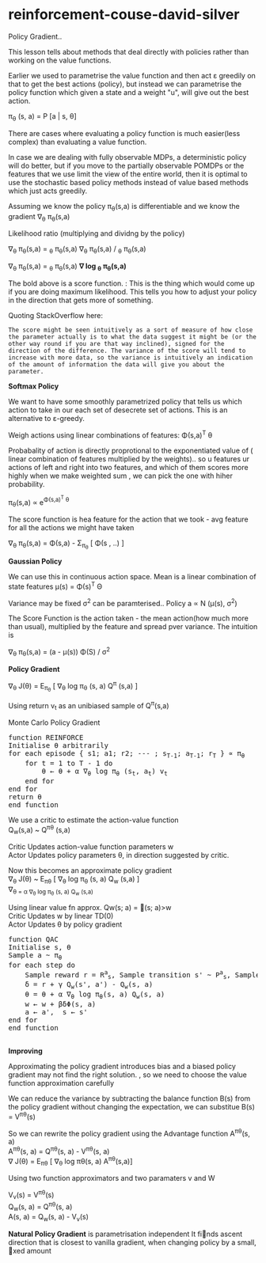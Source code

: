 # reinforcement-couse-david-silver

Policy Gradient..

This lesson tells about methods that deal directly with policies rather than working on the value functions. 

Earlier we used to parametrise the value function and then act &epsilon; greedily on that to get the best actions (policy), but instead we can parametrise the policy function which given a state and a weight "u", will give out the best action.

&pi;<sub>&theta;</sub> (s, a) = P [a | s, &theta;]

There are cases where evaluating a policy function is much easier(less complex) than evaluating a value function.

In case we are dealing with fully observable MDPs, a deterministic policy will do better, but if you move to the partially observable POMDPs or the features that we use limit the view of the entire world, then it is optimal to use the stochastic based policy methods instead of value based methods which just acts greedily. 

Assuming we know the policy &pi;<sub>&theta;</sub>(s,a) is differentiable and we know the gradient &nabla;<sub>&theta;</sub> &pi;<sub>&theta;</sub>(s,a)

Likelihood ratio (multiplying and dividng by the policy)


&nabla;<sub>&theta;</sub> &pi;<sub>&theta;</sub>(s,a) = <sub>&theta;</sub> &pi;<sub>&theta;</sub>(s,a)   &nabla;<sub>&theta;</sub> &pi;<sub>&theta;</sub>(s,a) / <sub>&theta;</sub> &pi;<sub>&theta;</sub>(s,a) 

&nabla;<sub>&theta;</sub> &pi;<sub>&theta;</sub>(s,a) = <sub>&theta;</sub> &pi;<sub>&theta;</sub>(s,a) <b>  &nabla; log <sub>&theta;</sub> &pi;<sub>&theta;</sub>(s,a) </b>

The bold above is a score function. : This is the thing which would come up if you are doing maximum likelihood. This tells you how to adjust your policy in the direction that gets more of something. 

Quoting StackOverflow here:
```
The score might be seen intuitively as a sort of measure of how close the parameter actually is to what the data suggest it might be (or the other way round if you are that way inclined), signed for the direction of the difference. The variance of the score will tend to increase with more data, so the variance is intuitively an indication of the amount of information the data will give you about the parameter.
```


<b>Softmax Policy</b>

We want to have some smoothly parametrized policy that tells us which action to take in our each set of desecrete set of actions. This is an alternative to &epsilon;-greedy. 

Weigh actions using linear combinations of features: &Phi;(s,a)<sup>T</sup> &theta;</sup>

Probabality of action is directly proprotional to the exponentiated value of ( linear combination of features multiplied by the weights).. so u features ur actions of left and right into two features, and which of them scores more highly when we make weighted sum , we can pick the one with hiher probability. 



&pi;<sub>&theta;</sub>(s,a) &prop; e<sup>&Phi;(s,a)<sup>T</sup> &theta;</sup>

The score function is hea feature for the action that we took - avg feature for all the actions we might have taken

&nabla;<sub>&theta;</sub> &pi;<sub>&theta;</sub>(s,a)  = &Phi;(s,a) - &Sigma;<sub>&pi;<sub>&theta;</sub></sub> [ &Phi;(s , ..) ]

 

<b>Gaussian Policy</b>

We can use this in continuous action space. Mean is a linear combination of state features 
&mu;(s) = &Phi;(s)<sup>T</sup> &Theta; 

Variance may be fixed &sigma;<sup>2</sup> can be paramterised.. 
Policy a &prop; N (&mu;(s), &sigma;<sup>2</sup>)

The Score Function is the action taken - the mean action(how much more than usual), multiplied by the feature and spread pver variance. The intuition is  

&nabla;<sub>&theta;</sub> &pi;<sub>&theta;</sub>(s,a)  = (a - &mu;(s)) &Phi;(S) / &sigma;<sup>2</sup>

<b>Policy Gradient</b>

&nabla;<sub>&theta;</sub> J(&theta;) = E<sub>&pi;<sub>&theta;</sub></sub> [ &nabla;<sub>&theta;</sub> log &pi;<sub>&theta;</sub> (s, a) Q<sup>&pi;</sup> (s,a) ]

Using return v<sub>t</sub> as an unibiased sample of Q<sup>&pi;</sup>(s,a)

Monte Carlo Policy Gradient
<pre>
function REINFORCE  
Initialise &theta; arbitrarily  
for each episode { s1; a1; r2; --- ; s<sub>T-1</sub>; a<sub>T-1</sub>; r<sub>T</sub> } &prop; &pi;<sub>&theta;</sub>  
    for t = 1 to T - 1 do  
        &theta; &larr; &theta; + &alpha; &nabla;<sub>&theta;</sub> log &pi;<sub>&theta;</sub> (s<sub>t</sub>, a<sub>t</sub>) v<sub>t</sub>
    end for
end for
return &theta;
end function
</pre>


We use a critic to estimate the action-value function  
Q<sub>w</sub>(s,a) ~ Q<sup>&pi;&theta;</sup> (s,a)  

Critic Updates action-value function parameters w  
Actor Updates policy parameters &theta;, in direction suggested by critic.

Now this becomes an approximate policy gradient  
&nabla;<sub>&theta;</sub> J(&theta;) ~ E<sub>&pi;&theta;</sub> [ &nabla;<sub>&theta;</sub> log &pi;<sub>&theta;</sub> (s, a) Q<sub>w</sub> (s,a) ]  
&nabla;<sub>&theta; = &alpha; &nabla;<sub>&theta;</sub> log &pi;<sub>&theta;</sub> (s, a) Q<sub>w</sub> (s,a)

Using linear value fn approx. Qw(s; a) = (s; a)>w  
Critic Updates w by linear TD(0)  
Actor Updates &theta; by policy gradient  

<pre>
function QAC
Initialise s, &theta;
Sample a ~ &pi;<sub>&theta;</sub>
for each step do
    Sample reward r = R<sup>a</sup><sub>s</sub>, Sample transition s' ~ P<sup>a</sup><sub>s</sub>, Sample action a' ~ &pi;<sub>&theta;</sub>(s', a')
    &delta; = r + &gamma; Q<sub>w</sub>(s', a') - Q<sub>w</sub>(s, a)
    &theta; = &theta; + &alpha; &nabla;<sub>&theta;</sub> log &pi;<sub>&theta;</sub>(s, a) Q<sub>w</sub>(s, a)
    w &larr; w + &beta;&delta;&Phi;(s, a)
    a &larr; a',  s &larr; s'
end for
end function

</pre>

<b>Improving</b> 

Approximating the policy gradient introduces bias and a biased policy gradient may not find the right solution. , so we need to choose the value function approximation carefully 

We can reduce the variance by subtracting the balance function B(s) from the policy gradient without changing the expectation, we can substitue B(s) = V<sup>&pi;&theta;</sup>(s)

So we can rewrite the policy gradient using the Advantage function A<sup>&pi;&theta;</sup>(s, a)  
A<sup>&pi;&theta;</sup>(s, a) = Q<sup>&pi;&theta;</sup>(s, a) - V<sup>&pi;&theta;</sup>(s, a)   
&nabla; J(&theta;) = E<sub>&pi;&theta;</sub> [ &nabla;<sub>&theta;</sub> log &pi;&theta;(s, a) A<sup>&pi;&theta;</sup>(s,a)]

Using two function approximators and two paramaters v and W

V<sub>v</sub>(s) = V<sup>&pi;&theta;</sup>(s)  
Q<sub>w</sub>(s, a) = Q<sup>&pi;&theta;</sup>(s, a)  
A(s, a) = Q<sub>w</sub>(s, a) - V<sub>v</sub>(s) 


<b>Natural Policy Gradient</b> is parametrisation independent
It finds ascent direction that is closest to vanilla gradient, when changing policy by a small, xed amount









